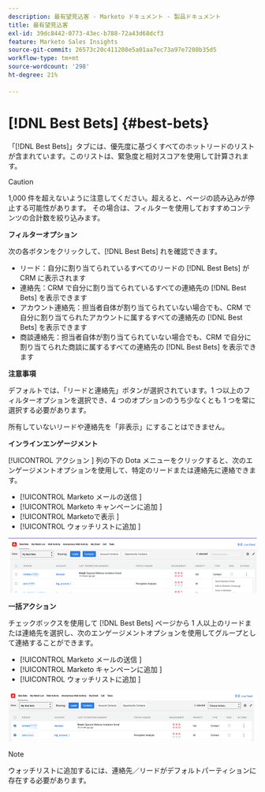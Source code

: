 ```yaml
---
description: 最有望見込客 - Marketo ドキュメント - 製品ドキュメント
title: 最有望見込客
exl-id: 39dc8442-0773-43ec-b788-72a43d68dcf3
feature: Marketo Sales Insights
source-git-commit: 26573c20c411208e5a01aa7ec73a97e7208b35d5
workflow-type: tm+mt
source-wordcount: '298'
ht-degree: 21%

---
```


# [!DNL Best Bets] {#best-bets}

「[!DNL Best Bets]」タブには、優先度に基づくすべてのホットリードのリストが含まれています。このリストは、緊急度と相対スコアを使用して計算されます。

>[!CAUTION]
>
>1,000 件を超えないように注意してください。超えると、ページの読み込みが停止する可能性があります。 その場合は、フィルターを使用しておすすめコンテンツの合計数を絞り込みます。

**フィルターオプション**

次の各ボタンをクリックして、[!DNL Best Bets] れを確認できます。

* リード：自分に割り当てられているすべてのリードの [!DNL Best Bets] が CRM に表示されます
* 連絡先：CRM で自分に割り当てられているすべての連絡先の [!DNL Best Bets] を表示できます
* アカウント連絡先：担当者自体が割り当てられていない場合でも、CRM で自分に割り当てられたアカウントに属するすべての連絡先の [!DNL Best Bets] を表示できます
* 商談連絡先：担当者自体が割り当てられていない場合でも、CRM で自分に割り当てられた商談に属するすべての連絡先の [!DNL Best Bets] を表示できます

**注意事項**

デフォルトでは、「リードと連絡先」ボタンが選択されています。1 つ以上のフィルターオプションを選択でき、4 つのオプションのうち少なくとも 1 つを常に選択する必要があります。

所有していないリードや連絡先を「非表示」にすることはできません。

**インラインエンゲージメント**

[!UICONTROL  アクション ] 列の下の Dota メニューをクリックすると、次のエンゲージメントオプションを使用して、特定のリードまたは連絡先に連絡できます。

* [!UICONTROL Marketo メールの送信 ]
* [!UICONTROL Marketo キャンペーンに追加 ]
* [!UICONTROL Marketoで表示 ]
* [!UICONTROL  ウォッチリストに追加 ]

![](assets/best-bets-1.png)

**一括アクション**

チェックボックスを使用して [!DNL Best Bets] ページから 1 人以上のリードまたは連絡先を選択し、次のエンゲージメントオプションを使用してグループとして連絡することができます。

* [!UICONTROL Marketo メールの送信 ]
* [!UICONTROL Marketo キャンペーンに追加 ]
* [!UICONTROL  ウォッチリストに追加 ]

![](assets/best-bets-2.png)

>[!NOTE]
>
>ウォッチリストに追加するには、連絡先／リードがデフォルトパーティションに存在する必要があります。
